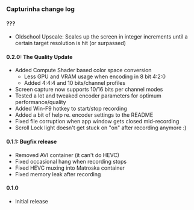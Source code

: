 ### Capturinha change log

#### ???
* Oldschool Upscale: Scales up the screen in integer increments until a 
  certain target resolution is hit (or surpassed)

#### 0.2.0: The Quality Update
* Added Compute Shader based color space conversion
  * Less GPU and VRAM usage when encoding in 8 bit 4:2:0
  * Added 4:4:4 and 10 bits/channel profiles 
* Screen capture now supports 10/16 bits per channel modes
* Tested a lot and tweaked encoder parameters for optimum performance/quality
* Added Win-F9 hotkey to start/stop recording
* Added a bit of help re. encoder settings to the README
* Fixed file corruption when app window gets closed mid-recording
* Scroll Lock light doesn't get stuck on "on" after recording anymore :)

#### 0.1.1: Bugfix release
* Removed AVI container (it can't do HEVC)
* Fixed occasional hang when recording stops
* Fixed HEVC muxing into Matroska container
* Fixed memory leak after recording

#### 0.1.0
* Initial release
